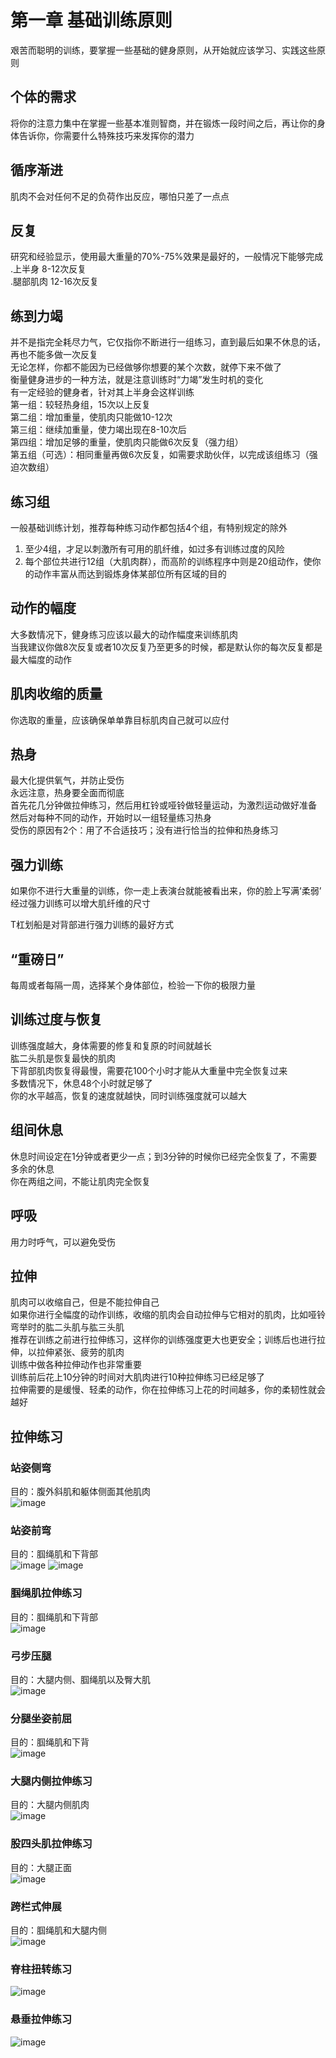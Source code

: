 # 第一章 基础训练原则
艰苦而聪明的训练，要掌握一些基础的健身原则，从开始就应该学习、实践这些原则<br>
## 个体的需求
将你的注意力集中在掌握一些基本准则智商，并在锻炼一段时间之后，再让你的身体告诉你，你需要什么特殊技巧来发挥你的潜力<br>
## 循序渐进
肌肉不会对任何不足的负荷作出反应，哪怕只差了一点点<br>
## 反复
研究和经验显示，使用最大重量的70%-75%效果是最好的，一般情况下能够完成<br>
.上半身 8-12次反复<br>
.腿部肌肉 12-16次反复<br>
## 练到力竭
并不是指完全耗尽力气，它仅指你不断进行一组练习，直到最后如果不休息的话，再也不能多做一次反复<br>
无论怎样，你都不能因为已经做够你想要的某个次数，就停下来不做了<br>
衡量健身进步的一种方法，就是注意训练时“力竭”发生时机的变化<br>
有一定经验的健身者，针对其上半身会这样训练<br>
第一组：较轻热身组，15次以上反复<br>
第二组：增加重量，使肌肉只能做10-12次<br>
第三组：继续加重量，使力竭出现在8-10次后<br>
第四组：增加足够的重量，使肌肉只能做6次反复（强力组）<br>
第五组（可选）：相同重量再做6次反复，如需要求助伙伴，以完成该组练习（强迫次数组）<br>
## 练习组
一般基础训练计划，推荐每种练习动作都包括4个组，有特别规定的除外<br>
1. 至少4组，才足以刺激所有可用的肌纤维，如过多有训练过度的风险<br>
2. 每个部位共进行12组（大肌肉群），而高阶的训练程序中则是20组动作，使你的动作丰富从而达到锻炼身体某部位所有区域的目的<br>
## 动作的幅度
大多数情况下，健身练习应该以最大的动作幅度来训练肌肉<br>
当我建议你做8次反复或者10次反复乃至更多的时候，都是默认你的每次反复都是最大幅度的动作<br>
## 肌肉收缩的质量
你选取的重量，应该确保单单靠目标肌肉自己就可以应付<br>
## 热身
最大化提供氧气，并防止受伤<br>
永远注意，热身要全面而彻底<br>
首先花几分钟做拉伸练习，然后用杠铃或哑铃做轻量运动，为激烈运动做好准备<br>
然后对每种不同的动作，开始时以一组轻量练习热身<br>
受伤的原因有2个：用了不合适技巧；没有进行恰当的拉伸和热身练习<br>
## 强力训练
如果你不进行大重量的训练，你一走上表演台就能被看出来，你的脸上写满‘柔弱’<br>
经过强力训练可以增大肌纤维的尺寸<br>

T杠划船是对背部进行强力训练的最好方式<br>
## “重磅日”
每周或者每隔一周，选择某个身体部位，检验一下你的极限力量<br>
## 训练过度与恢复
训练强度越大，身体需要的修复和复原的时间就越长<br>
肱二头肌是恢复最快的肌肉<br>
下背部肌肉恢复得最慢，需要花100个小时才能从大重量中完全恢复过来<br>
多数情况下，休息48个小时就足够了<br>
你的水平越高，恢复的速度就越快，同时训练强度就可以越大<br>
## 组间休息
休息时间设定在1分钟或者更少一点；到3分钟的时候你已经完全恢复了，不需要多余的休息<br>
你在两组之间，不能让肌肉完全恢复<br>
## 呼吸
用力时呼气，可以避免受伤<br>
## 拉伸
肌肉可以收缩自己，但是不能拉伸自己<br>
如果你进行全幅度的动作训练，收缩的肌肉会自动拉伸与它相对的肌肉，比如哑铃弯举时的肱二头肌与肱三头肌<br>
推荐在训练之前进行拉伸练习，这样你的训练强度更大也更安全；训练后也进行拉伸，以拉伸紧张、疲劳的肌肉<br>
训练中做各种拉伸动作也非常重要<br>
训练前后花上10分钟的时间对大肌肉进行10种拉伸练习已经足够了<br>
拉伸需要的是缓慢、轻柔的动作，你在拉伸练习上花的时间越多，你的柔韧性就会越好<br>
## 拉伸练习
### 站姿侧弯
目的：腹外斜肌和躯体侧面其他肌肉<br>
![image](https://user-images.githubusercontent.com/50080058/123250835-1b141180-d51d-11eb-91c4-59933cbc3e98.png)<br>
### 站姿前弯
目的：腘绳肌和下背部<br>
![image](https://user-images.githubusercontent.com/50080058/123258079-8a8dff00-d525-11eb-88d8-6501169dfde4.png)
![image](https://user-images.githubusercontent.com/50080058/123258052-8366f100-d525-11eb-84ff-e04c8df848d7.png)
### 腘绳肌拉伸练习
目的：腘绳肌和下背部<br>
![image](https://user-images.githubusercontent.com/50080058/123259101-afcf3d00-d526-11eb-9e6a-3c938c4703b6.png)
### 弓步压腿
目的：大腿内侧、腘绳肌以及臀大肌<br>
![image](https://user-images.githubusercontent.com/50080058/123259453-0fc5e380-d527-11eb-8239-157319e85798.png)
### 分腿坐姿前屈
目的：腘绳肌和下背<br>
![image](https://user-images.githubusercontent.com/50080058/123259803-7cd97900-d527-11eb-8c66-9c735c116710.png)
### 大腿内侧拉伸练习
目的：大腿内侧肌肉<br>
![image](https://user-images.githubusercontent.com/50080058/123260182-db065c00-d527-11eb-8ab0-1770142fdea4.png)
### 股四头肌拉伸练习
目的：大腿正面<br>
![image](https://user-images.githubusercontent.com/50080058/123260502-37697b80-d528-11eb-938c-a75c3fdaf4c6.png)
### 跨栏式伸展
目的：腘绳肌和大腿内侧<br>
![image](https://user-images.githubusercontent.com/50080058/123260626-5a942b00-d528-11eb-9486-cc2f7a502b70.png)
### 脊柱扭转练习
![image](https://user-images.githubusercontent.com/50080058/123260679-6c75ce00-d528-11eb-97ea-d1146478758c.png)
### 悬垂拉伸练习
![image](https://user-images.githubusercontent.com/50080058/123260718-77306300-d528-11eb-8a8b-e98f8cd67f72.png)






